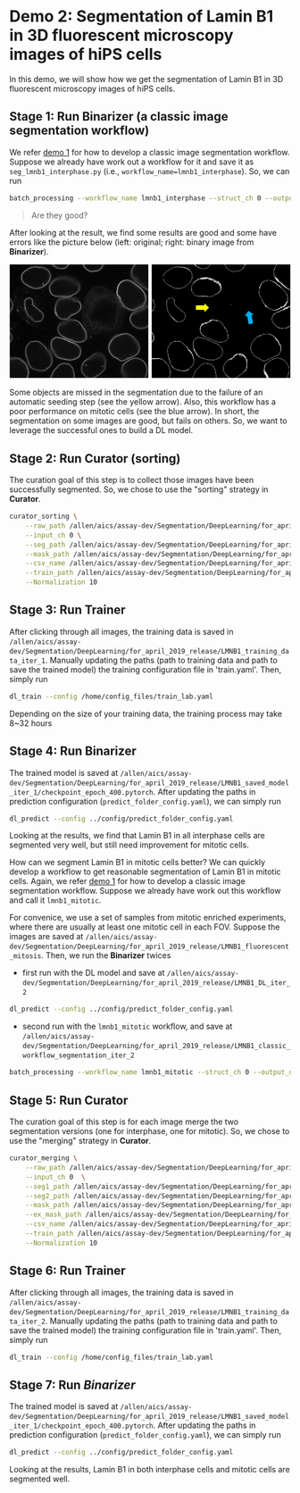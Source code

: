 # Demo 2: Segmentation of Lamin B1 in 3D fluorescent microscopy images of hiPS cells 

In this demo, we will show how we get the segmentation of Lamin B1 in 3D fluorescent microscopy images of hiPS cells. 

## Stage 1: Run **Binarizer** (a classic image segmentation workflow)

We refer [demo 1](./demo_1.md) for how to develop a classic image segmentation workflow. Suppose we already have work out a workflow for it and save it as `seg_lmnb1_interphase.py` (i.e., `workflow_name=lmnb1_interphase`). So, we can run 

```bash
batch_processing --workflow_name lmnb1_interphase --struct_ch 0 --output_dir /allen/aics/assay-dev/Segmentation/DeepLearning/for_april_2019_release/LMNB1_classic_workflow_segmentation_iter_1 per_dir --input_dir  /allen/aics/assay-dev/Segmentation/DeepLearning/for_april_2019_release/LMNB1_fluorescent --data_type .tiff
```

> Are they good?

After looking at the result, we find some results are good and some have errors like the picture below (left: original; right: binary image from **Binarizer**). 

![wf1 pic](./wf_pic.png)

Some objects are missed in the segmentation due to the failure of an automatic seeding step (see the yellow arrow). Also, this workflow has a poor performance on mitotic cells (see the blue arrow). In short, the segmentation on some images are good, but fails on others. So, we want to leverage the successful ones to build a DL model.

## Stage 2: Run **Curator** (sorting)

The curation goal of this step is to collect those images have been successfully segmented. So, we chose to use the "sorting" strategy in **Curator**. 

```bash
curator_sorting \
    --raw_path /allen/aics/assay-dev/Segmentation/DeepLearning/for_april_2019_release/LMNB1_fluorescent \
    --input_ch 0 \
    --seg_path /allen/aics/assay-dev/Segmentation/DeepLearning/for_april_2019_release/LMNB1_classic_workflow_segmentation_iter_1 \
    --mask_path /allen/aics/assay-dev/Segmentation/DeepLearning/for_april_2019_release/LMNB1_mask_iter_1 \
    --csv_name /allen/aics/assay-dev/Segmentation/DeepLearning/for_april_2019_release/sorting_test.csv \
    --train_path /allen/aics/assay-dev/Segmentation/DeepLearning/for_april_2019_release/LMNB1_training_data_iter_1 \
    --Normalization 10
```

## Stage 3: Run **Trainer** 

After clicking through all images, the training data is saved in `/allen/aics/assay-dev/Segmentation/DeepLearning/for_april_2019_release/LMNB1_training_data_iter_1`. Manually updating the paths (path to training data and path to save the trained model) the training configuration file in 'train.yaml'. Then, simply run

```bash
dl_train --config /home/config_files/train_lab.yaml
```
Depending on the size of your training data, the training process may take 8~32 hours

## Stage 4: Run **Binarizer**

The trained model is saved at `/allen/aics/assay-dev/Segmentation/DeepLearning/for_april_2019_release/LMNB1_saved_model_iter_1/checkpoint_epoch_400.pytorch`. After updating the paths in prediction configuration (`predict_folder_config.yaml`), we can simply run

```bash
dl_predict --config ../config/predict_folder_config.yaml
```

Looking at the results, we find that Lamin B1 in all interphase cells are segmented very well, but still need improvement for mitotic cells. 

How can we segment Lamin B1 in mitotic cells better? We can quickly develop a workflow to get reasonable segmentation of Lamin B1 in mitotic cells. Again, we refer [demo 1](./demo_1.md) for how to develop a classic image segmentation workflow. Suppose we already have work out this workflow and call it `lmnb1_mitotic`.

For convenice, we use a set of samples from mitotic enriched experiments, where there are usually at least one mitotic cell in each FOV. Suppose the images are saved at `/allen/aics/assay-dev/Segmentation/DeepLearning/for_april_2019_release/LMNB1_fluorescent_mitosis`. Then, we run the **Binarizer** twices

* first run with the DL model and save at `/allen/aics/assay-dev/Segmentation/DeepLearning/for_april_2019_release/LMNB1_DL_iter_2`

```bash
dl_predict --config ../config/predict_folder_config.yaml
```

* second run with the `lmnb1_mitotic` workflow, and save at `/allen/aics/assay-dev/Segmentation/DeepLearning/for_april_2019_release/LMNB1_classic_workflow_segmentation_iter_2`

```bash
batch_processing --workflow_name lmnb1_mitotic --struct_ch 0 --output_dir /allen/aics/assay-dev/Segmentation/DeepLearning/for_april_2019_release/LMNB1_classic_workflow_segmentation_iter_2 per_dir --input_dir /allen/aics/assay-dev/Segmentation/DeepLearning/for_april_2019_release/LMNB1_fluorescent_mitosis --data_type .tiff
```

## Stage 5: Run **Curator**

The curation goal of this step is for each image merge the two segmentation versions (one for interphase, one for mitotic). So, we chose to use the "merging" strategy in **Curator**.

```bash
curator_merging \
    --raw_path /allen/aics/assay-dev/Segmentation/DeepLearning/for_april_2019_release/LMNB1_fluorescent_mitosis/  \
    --input_ch 0  \
    --seg1_path /allen/aics/assay-dev/Segmentation/DeepLearning/for_april_2019_release/LMNB1_DL_iter_2/ \
    --seg2_path /allen/aics/assay-dev/Segmentation/DeepLearning/for_april_2019_release/LMNB1_classic_workflow_segmentation_iter_2 \
    --mask_path /allen/aics/assay-dev/Segmentation/DeepLearning/for_april_2019_release/LMNB1_mask_iter_2   \
    --ex_mask_path /allen/aics/assay-dev/Segmentation/DeepLearning/for_april_2019_release/LMNB1_excluding_mask_iter_2 \
    --csv_name /allen/aics/assay-dev/Segmentation/DeepLearning/for_april_2019_release/merging_test.csv  \
    --train_path /allen/aics/assay-dev/Segmentation/DeepLearning/for_april_2019_release/LMNB1_training_data_iter_2 \
    --Normalization 10
```

## Stage 6: Run **Trainer**

After clicking through all images, the training data is saved in `/allen/aics/assay-dev/Segmentation/DeepLearning/for_april_2019_release/LMNB1_training_data_iter_2`. Manually updating the paths (path to training data and path to save the trained model) the training configuration file in 'train.yaml'. Then, simply run

```bash
dl_train --config /home/config_files/train_lab.yaml
```
## Stage 7: Run *Binarizer*

The trained model is saved at `/allen/aics/assay-dev/Segmentation/DeepLearning/for_april_2019_release/LMNB1_saved_model_iter_1/checkpoint_epoch_400.pytorch`. After updating the paths in prediction configuration (`predict_folder_config.yaml`), we can simply run

```bash
dl_predict --config ../config/predict_folder_config.yaml
```

Looking at the results, Lamin B1 in both interphase cells and mitotic cells are segmented well. 
